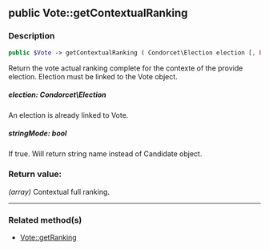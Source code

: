 ## public Vote::getContextualRanking

### Description    

```php
public $Vote -> getContextualRanking ( Condorcet\Election election [, bool stringMode = false] )
```

Return the vote actual ranking complete for the contexte of the provide election. Election must be linked to the Vote object.    


##### **election:** *Condorcet\Election*   
An election is already linked to Vote.    



##### **stringMode:** *bool*   
If true. Will return string name instead of Candidate object.    



### Return value:   

*(array)* Contextual full ranking.


---------------------------------------

### Related method(s)      

* [Vote::getRanking](../Vote%20Class/public%20Vote--getRanking.md)    
